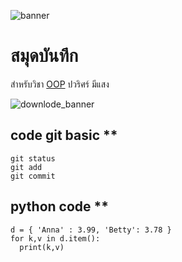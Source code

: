 ![banner](https://picsum.photos/800/250)

# สมุดบันทึก

สำหรับวิชา [OOP](https://foku0203.github.io/)
ปวริศร์ มีแสง

![downlode_banner](./banner.jpg)

## code git basic **

```
git status
git add
git commit
```
## python code **

```
d = { 'Anna' : 3.99, 'Betty': 3.78 }
for k,v in d.item():
  print(k,v)
```



